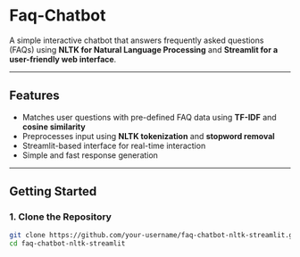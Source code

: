 # Faq-Chatbot

A simple interactive chatbot that answers frequently asked questions (FAQs) using **NLTK for Natural Language Processing** and **Streamlit for a user-friendly web interface**.

---

##  Features

-  Matches user questions with pre-defined FAQ data using **TF-IDF** and **cosine similarity**
-  Preprocesses input using **NLTK tokenization** and **stopword removal**
-  Streamlit-based interface for real-time interaction
-  Simple and fast response generation


---

##  Getting Started

### 1. Clone the Repository

```bash
git clone https://github.com/your-username/faq-chatbot-nltk-streamlit.git
cd faq-chatbot-nltk-streamlit
